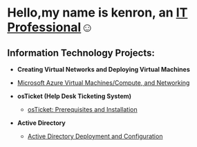 <h1>Hello,my name is kenron, an <a href="https://linkedin.com/in/kenron-robinson">IT Professional</a>☺</h1>


<h2> Information Technology Projects:</h2>

- <b>Creating Virtual Networks and Deploying Virtual Machines</b>
 - [Microsoft Azure Virtual Machines/Compute, and Networking](https://github.com/SleeplessDev-null/azure-network-protocols)

- <b>osTicket (Help Desk Ticketing System)</b>
  - [osTicket: Prerequisites and Installation](https://github.com/SleeplessDev-null/osticket-prereqs)
 
- <b>Active Directory</b>
  - [Active Directory Deployment and Configuration ](https://github.com/SleeplessDev-null/configure-ad)
 

